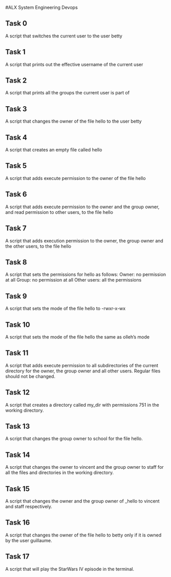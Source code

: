 #ALX System Engineering Devops

## Task 0
A script that switches the current user to the user betty

## Task 1
A script that prints out the effective username of the current user

## Task 2
A script that prints all the groups the current user is part of

## Task 3
A script that changes the owner of the file hello to the user betty

## Task 4
A script that creates an empty file called hello

## Task 5
A script that adds execute permission to the owner of the file hello

## Task 6
A script that adds execute permission to the owner and the group owner, and read permission to other users, to the file hello

## Task 7
A script that adds execution permission to the owner, the group owner and the other users, to the file hello

## Task 8
A script that sets the permissions for hello as follows:
	Owner: no permission at all
	Group: no permission at all
	Other users: all the permissions

## Task 9
A script that sets the mode of the file hello to -rwxr-x-wx

## Task 10
A script that sets the mode of the file hello the same as olleh’s mode

## Task 11
A script that adds execute permission to all subdirectories of the current directory for the owner, the group owner and all other users. Regular files should not be changed.

## Task 12
A script that creates a directory called my_dir with permissions 751 in the working directory.

## Task 13
A script that changes the group owner to school for the file hello.

## Task 14
A script that changes the owner to vincent and the group owner to staff for all the files and directories in the working directory.

## Task 15
A script that changes the owner and the group owner of _hello to vincent and staff respectively.

## Task 16
A script that changes the owner of the file hello to betty only if it is owned by the user guillaume.

## Task 17
A script that will play the StarWars IV episode in the terminal.
